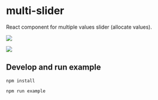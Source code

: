 # multi-slider
React component for multiple values slider (allocate values).

[![](https://nodei.co/npm/multi-slider.png)](https://www.npmjs.com/package/multi-slider)

[![](https://cloud.githubusercontent.com/assets/211411/7025093/7d3dae78-dd41-11e4-9ff8-8f3e2e2d12bc.png)](http://gre.github.io/multi-slider)

## Develop and run example

```
npm install
```

```
npm run example
```
